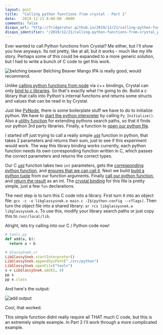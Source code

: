 ```yaml
---
layout: post
title:  "Calling python functions from crystal - Part 1"
date:   2019-12-21 8:00:00 -0600
comments: false
disqus_url: "http://fridgerator.github.io/2019/12/21/calling-python-functions-from-crystal_part_1.html"
disqus_identifier: "/2019/12/21/calling-python-functions-from-crystal_part_1.html"
---
```


Ever wanted to call Python functions from Crystal?  Me either, but I'll show you how anyways. Its not pretty, like at all, but it works - much like my life story.  Perhaps some of this could be expanded to a more generic solution, but I had to write a bunch of C code to get this work.

![belching beaver](https://i.imgur.com/n4E4nWk.jpg)
Belching Beaver Mango IPA is really good, would recommend.

Unlike [calling python functions from node](http://localhost:4000/2019/06/14/nodejs-and-python-interoperability.html) via c++ bindings, Crystal can only [bind to c libraries](https://crystal-lang.org/reference/syntax_and_semantics/c_bindings/).  So that's exactly what I'm going to do.  Build a c library that calls into Python's internal functions and returns some structs and values that can be read in by Crystal.

Just like [PyNode](https://github.com/fridgerator/pynode), there is some boilerplate stuff we have to do to initialize python.  We have to [start the python interpreter](https://github.com/fridgerator/GlassySnek/blob/master/c/main.c#L34) by calling `Py_Initialize()`.  Also a [utility function](https://github.com/fridgerator/GlassySnek/blob/master/c/main.c#L44) for extending pythons search paths, so that it finds our python 3rd party libraries.  Finally, a function to [open our python file](https://github.com/fridgerator/GlassySnek/blob/master/c/main.c#L54).

I started off just trying to call a really simple [`add`](https://github.com/fridgerator/GlassySnek/blob/master/src/python/tools.py) function in python, that takes 2 parameters and returns their sum, just to see if this experiment would work.  The way this library binding works currently, each python function needs its own corresponding function written in C, which passes the correct parameters and returns the correct types.

Our C [`add`](https://github.com/fridgerator/GlassySnek/blob/master/c/main.c#L65) function takes two `int` parameters, gets the [corresponding python function](https://github.com/fridgerator/GlassySnek/blob/master/c/main.c#L68), and [ensures that we can call it](https://github.com/fridgerator/GlassySnek/blob/master/c/main.c#L69).  Next we build [build a python tuple](https://github.com/fridgerator/GlassySnek/blob/master/c/main.c#L75-L77) from our function arguments.  Finally [call our python function](https://github.com/fridgerator/GlassySnek/blob/master/c/main.c#L79), and [return the result](https://github.com/fridgerator/GlassySnek/blob/master/c/main.c#L81) as an int.  The [crystal binding](https://github.com/fridgerator/GlassySnek/blob/master/src/lib_glassysnek.cr#L33-L36) for this file is pretty simple, just a few `fun` declarations.

The next step is to turn this C code into a library.  First turn it into an object file: `gcc -c -o libglassysnek.o main.c -I$(python-config --cflags)`.  Then turn the object file into a shared library: `ar rcs libglassysnek.a libglassysnek.o`.  To use this, modify your library search paths or just copy this to `/usr/local/lib`.

Alright, lets try calling into our C / Python code now!

```python
# tools.py
def add(a, b):
  return a + b
```

```ruby
# GlassySnek.cr
LibGlassySnek.startInterpreter()
LibGlassySnek.appendSysPath("./src/python")
LibGlassySnek.openFile("tools")
x = LibGlassySnek.add(3, 4)
pp x
pp x.class
```

And here's the output:

![add output](https://i.imgur.com/yINdK3S.png)

Cool, that worked.

This simple function didnt really require all THAT much C code, but this is an extremely simple example.  In Part 2 I'll work through a more complicated example.
